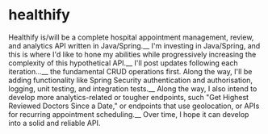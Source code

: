 # healthify
Healthify is/will be a complete hospital appointment management, review, and analytics API written in Java/Spring.__
I'm investing in Java/Spring, and this is where I'd like to hone my abilities while progressively increasing the complexity of this hypothetical API.__
I'll post updates following each iteration...__
the fundamental CRUD operations first. Along the way, I'll be adding functionality like Spring Security authentication and authorisation, logging, unit testing, and integration tests.__
Along the way, I also intend to develop more analytics-related or tougher endpoints, such "Get Highest Reviewed Doctors Since a Date," or endpoints that use geolocation, or APIs for recurring appointment scheduling.__
Over time, I hope it can develop into a solid and reliable API.
